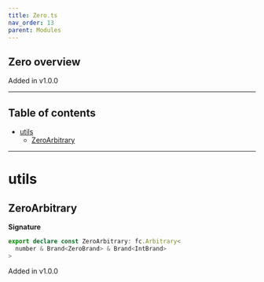 ```yaml
---
title: Zero.ts
nav_order: 13
parent: Modules
---
```


## Zero overview

Added in v1.0.0

---

<h2 class="text-delta">Table of contents</h2>

- [utils](#utils)
  - [ZeroArbitrary](#zeroarbitrary)

---

# utils

## ZeroArbitrary

**Signature**

```ts
export declare const ZeroArbitrary: fc.Arbitrary<
  number & Brand<ZeroBrand> & Brand<IntBrand>
>
```

Added in v1.0.0
